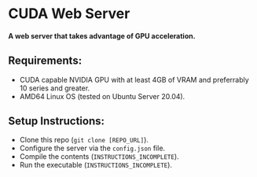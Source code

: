 # CUDA Web Server

#### A web server that takes advantage of GPU acceleration.

## Requirements:

- CUDA capable NVIDIA GPU with at least 4GB of VRAM and preferrably 10 series and greater.
- AMD64 Linux OS (tested on Ubuntu Server 20.04).

## Setup Instructions:

- Clone this repo (`git clone [REPO_URL]`).
- Configure the server via the `config.json` file.
- Compile the contents (`INSTRUCTIONS_INCOMPLETE`).
- Run the executable (`INSTRUCTIONS_INCOMPLETE`).